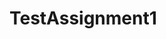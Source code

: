 # TestAssignment1
<!-- 
Fill Out Information

Name:
ID #:
Cycle:


Instructions:

Take the attached HTML template file and add an <h1> tag that has the text "I love PW". Then resubmit.
  
  -->
  
